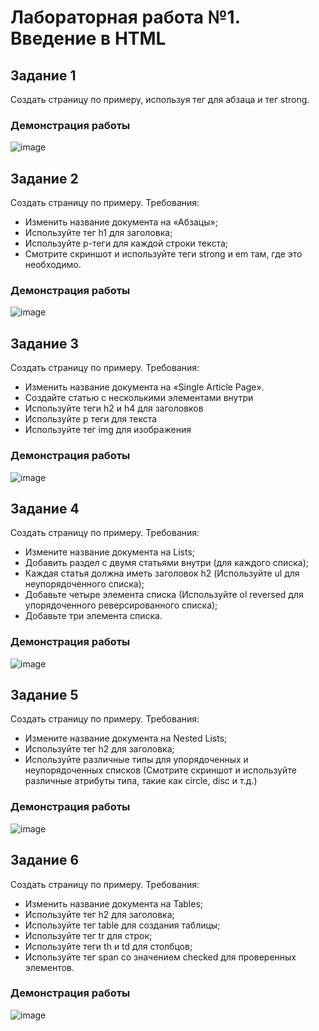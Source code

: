 # Лабораторная работа №1. Введение в HTML

## Задание 1
Создать страницу по примеру, используя тег для абзаца и тег strong.
### Демонстрация работы
![image](https://github.com/user-attachments/assets/14fcf079-1f7a-4146-a06b-45fa5daf2a49)

## Задание 2
Создать страницу по примеру. Требования:
- Изменить название документа на «Абзацы»;
- Используйте тег h1 для заголовка;
- Используйте p-теги для каждой строки текста;
- Смотрите скриншот и используйте теги strong и em там, где это необходимо.

### Демонстрация работы
![image](https://github.com/user-attachments/assets/4faf2f5b-cf42-48e8-979c-ea7c31fbabb9)

## Задание 3
Создать страницу по примеру. Требования:
- Изменить название документа на «Single Article Page».
- Создайте статью с несколькими элементами внутри
- Используйте теги h2 и h4 для заголовков
- Используйте p теги для текста
- Используйте тег img для изображения

### Демонстрация работы
![image](https://github.com/user-attachments/assets/b3ebdca0-81bd-48b3-9d31-06d9b1530ee1)

## Задание 4
Создать страницу по примеру. Требования:
- Измените название документа на Lists;
- Добавить раздел с двумя статьями внутри (для каждого списка);
- Каждая статья должна иметь заголовок h2 (Используйте ul для неупорядоченного списка);
- Добавьте четыре элемента списка (Используйте  ol  reversed  для  упорядоченного  реверсированного списка);
- Добавьте три элемента списка.

### Демонстрация работы
![image](https://github.com/user-attachments/assets/9f5d9221-7a78-4e26-b8d0-3b84b81fc1f4)

## Задание 5
Создать страницу по примеру. Требования:
- Измените название документа на Nested Lists;
- Используйте тег h2 для заголовка;
- Используйте различные типы для упорядоченных и неупорядоченных списков (Смотрите скриншот и используйте различные атрибуты типа, такие как circle, disc и т.д.)

### Демонстрация работы
![image](https://github.com/user-attachments/assets/a2f96cdc-9cbc-4277-852a-d29df0aa9b3b)

## Задание 6
Создать страницу по примеру. Требования:
- Изменить название документа на Tables;
- Используйте тег h2 для заголовка;
- Используйте тег table для создания таблицы;
- Используйте тег tr для строк;
- Используйте теги th и td для столбцов;
- Используйте тег span со значением checked для проверенных элементов.

### Демонстрация работы
![image](https://github.com/user-attachments/assets/a43515b4-cf18-4ec6-8fe1-3bb9ee75c5ad)

